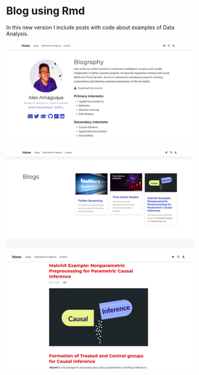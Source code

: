 # Blog using Rmd
In this new version I include posts with code about examples of Data Analysis.

![image_blog](/static/media/b1.png)

![image_b2](/static/media/b2.png)

![image_b3](/static/media/b3.png)